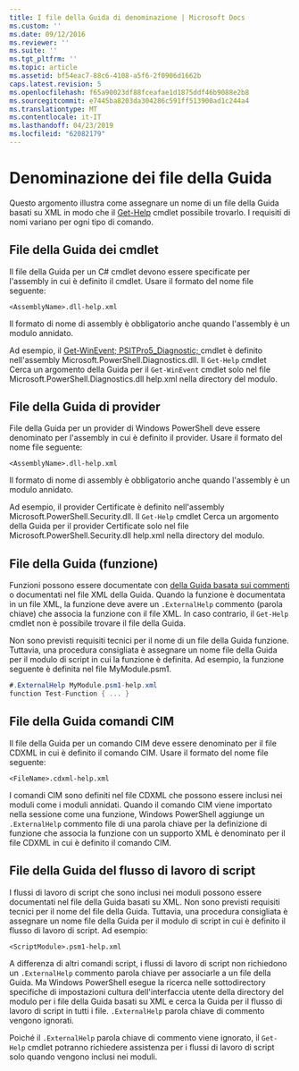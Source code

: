 ```yaml
---
title: I file della Guida di denominazione | Microsoft Docs
ms.custom: ''
ms.date: 09/12/2016
ms.reviewer: ''
ms.suite: ''
ms.tgt_pltfrm: ''
ms.topic: article
ms.assetid: bf54eac7-88c6-4108-a5f6-2f0906d1662b
caps.latest.revision: 5
ms.openlocfilehash: f65a90023df88fceafae1d1875ddf46b9088e2b8
ms.sourcegitcommit: e7445ba8203da304286c591ff513900ad1c244a4
ms.translationtype: MT
ms.contentlocale: it-IT
ms.lasthandoff: 04/23/2019
ms.locfileid: "62082179"
---
```

# <a name="naming-help-files"></a>Denominazione dei file della Guida

Questo argomento illustra come assegnare un nome di un file della Guida basati su XML in modo che il [Get-Help](/powershell/module/Microsoft.PowerShell.Core/Get-Help) cmdlet possibile trovarlo. I requisiti di nomi variano per ogni tipo di comando.

## <a name="cmdlet-help-files"></a>File della Guida dei cmdlet

Il file della Guida per un C# cmdlet devono essere specificate per l'assembly in cui è definito il cmdlet. Usare il formato del nome file seguente:

```
<AssemblyName>.dll-help.xml
```

Il formato di nome di assembly è obbligatorio anche quando l'assembly è un modulo annidato.

Ad esempio, il [Get-WinEvent; PSITPro5_Diagnostic; ](/powershell/module/Microsoft.PowerShell.Diagnostics/Get-WinEvent) cmdlet è definito nell'assembly Microsoft.PowerShell.Diagnostics.dll. Il `Get-Help` cmdlet Cerca un argomento della Guida per il `Get-WinEvent` cmdlet solo nel file Microsoft.PowerShell.Diagnostics.dll help.xml nella directory del modulo.

## <a name="provider-help-files"></a>File della Guida di provider

File della Guida per un provider di Windows PowerShell deve essere denominato per l'assembly in cui è definito il provider. Usare il formato del nome file seguente:

```
<AssemblyName>.dll-help.xml
```

Il formato di nome di assembly è obbligatorio anche quando l'assembly è un modulo annidato.

Ad esempio, il provider Certificate è definito nell'assembly Microsoft.PowerShell.Security.dll. Il `Get-Help` cmdlet Cerca un argomento della Guida per il provider Certificate solo nel file Microsoft.PowerShell.Security.dll help.xml nella directory del modulo.

## <a name="function-help-files"></a>File della Guida (funzione)

Funzioni possono essere documentate con [della Guida basata sui commenti](/powershell/module/microsoft.powershell.core/about/about_comment_based_help) o documentati nel file XML della Guida. Quando la funzione è documentata in un file XML, la funzione deve avere un `.ExternalHelp` commento (parola chiave) che associa la funzione con il file XML. In caso contrario, il `Get-Help` cmdlet non è possibile trovare il file della Guida.

Non sono previsti requisiti tecnici per il nome di un file della Guida funzione. Tuttavia, una procedura consigliata è assegnare un nome file della Guida per il modulo di script in cui la funzione è definita. Ad esempio, la funzione seguente è definita nel file MyModule.psm1.

```csharp
#.ExternalHelp MyModule.psm1-help.xml
function Test-Function { ... }
```

## <a name="cim-command-help-files"></a>File della Guida comandi CIM

Il file della Guida per un comando CIM deve essere denominato per il file CDXML in cui è definito il comando CIM. Usare il formato del nome file seguente:

```
<FileName>.cdxml-help.xml
```

I comandi CIM sono definiti nel file CDXML che possono essere inclusi nei moduli come i moduli annidati. Quando il comando CIM viene importato nella sessione come una funzione, Windows PowerShell aggiunge un `.ExternalHelp` commento file di una parola chiave per la definizione di funzione che associa la funzione con un supporto XML è denominato per il file CDXML in cui è definito il comando CIM.

## <a name="script-workflow-help-files"></a>File della Guida del flusso di lavoro di script

I flussi di lavoro di script che sono inclusi nei moduli possono essere documentati nel file della Guida basati su XML. Non sono previsti requisiti tecnici per il nome del file della Guida. Tuttavia, una procedura consigliata è assegnare un nome file della Guida per il modulo di script in cui è definito il flusso di lavoro di script. Ad esempio:

```
<ScriptModule>.psm1-help.xml
```

A differenza di altri comandi script, i flussi di lavoro di script non richiedono un `.ExternalHelp` commento parola chiave per associarle a un file della Guida. Ma Windows PowerShell esegue la ricerca nelle sottodirectory specifiche di impostazioni cultura dell'interfaccia utente della directory del modulo per i file della Guida basati su XML e cerca la Guida per il flusso di lavoro di script in tutti i file. `.ExternalHelp` parola chiave di commento vengono ignorati.

Poiché il `.ExternalHelp` parola chiave di commento viene ignorato, il `Get-Help` cmdlet potranno richiedere assistenza per i flussi di lavoro di script solo quando vengono inclusi nei moduli.